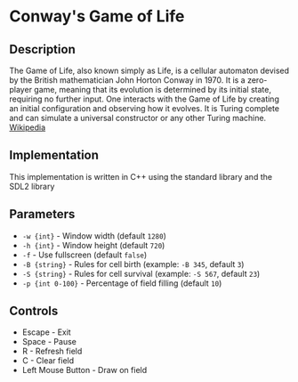 # Conway's Game of Life

## Description
The Game of Life, also known simply as Life, is a cellular automaton devised by the British mathematician John Horton Conway in 1970. It is a zero-player game, meaning that its evolution is determined by its initial state, requiring no further input. One interacts with the Game of Life by creating an initial configuration and observing how it evolves. It is Turing complete and can simulate a universal constructor or any other Turing machine.
[Wikipedia](https://en.wikipedia.org/wiki/Conway%27s_Game_of_Life)

## Implementation
This implementation is written in C++ using the standard library and the SDL2 library

## Parameters
+ `-w {int}` - Window width (default `1280`)
+ `-h {int}` - Window height (default `720`)
+ `-f` - Use fullscreen (default `false`)
+ `-B {string}` - Rules for cell birth (example: `-B 345`, default `3`)
+ `-S {string}` - Rules for cell survival (example: `-S 567`, default `23`)
+ `-p {int 0-100}` - Percentage of field filling (default `10`)


## Controls
+ Escape - Exit
+ Space - Pause
+ R - Refresh field
+ C - Clear field
+ Left Mouse Button - Draw on field

